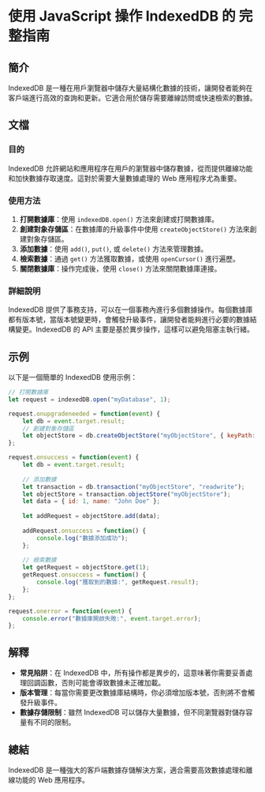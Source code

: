 <!--
Meta Description: # 使用 JavaScript 操作 IndexedDB 的 完整指南 ## 簡介 IndexedDB 是一種在用戶瀏覽器中儲存大量結構化數據的技術，讓開發者能夠在客戶端進行高效的查詢和更新。它適合用於儲存需要離線訪問或快速檢索的數據。 ## 文檔 ### 目的 IndexedDB 允許網站和應用程...
Meta Keywords: indexeddb, let, event, function, objectstore
-->

# 使用 JavaScript 操作 IndexedDB 的 完整指南

## 簡介
IndexedDB 是一種在用戶瀏覽器中儲存大量結構化數據的技術，讓開發者能夠在客戶端進行高效的查詢和更新。它適合用於儲存需要離線訪問或快速檢索的數據。

## 文檔
### 目的
IndexedDB 允許網站和應用程序在用戶的瀏覽器中儲存數據，從而提供離線功能和加快數據存取速度。這對於需要大量數據處理的 Web 應用程序尤為重要。

### 使用方法
1. **打開數據庫**：使用 `indexedDB.open()` 方法來創建或打開數據庫。
2. **創建對象存儲區**：在數據庫的升級事件中使用 `createObjectStore()` 方法來創建對象存儲區。
3. **添加數據**：使用 `add()`, `put()`, 或 `delete()` 方法來管理數據。
4. **檢索數據**：通過 `get()` 方法獲取數據，或使用 `openCursor()` 進行遍歷。
5. **關閉數據庫**：操作完成後，使用 `close()` 方法來關閉數據庫連接。

### 詳細說明
IndexedDB 提供了事務支持，可以在一個事務內進行多個數據操作。每個數據庫都有版本號，當版本號變更時，會觸發升級事件，讓開發者能夠進行必要的數據結構變更。IndexedDB 的 API 主要是基於異步操作，這樣可以避免阻塞主執行緒。

## 示例
以下是一個簡單的 IndexedDB 使用示例：

```javascript
// 打開數據庫
let request = indexedDB.open("myDatabase", 1);

request.onupgradeneeded = function(event) {
    let db = event.target.result;
    // 創建對象存儲區
    let objectStore = db.createObjectStore("myObjectStore", { keyPath: "id" });
};

request.onsuccess = function(event) {
    let db = event.target.result;
    
    // 添加數據
    let transaction = db.transaction("myObjectStore", "readwrite");
    let objectStore = transaction.objectStore("myObjectStore");
    let data = { id: 1, name: "John Doe" };
    
    let addRequest = objectStore.add(data);
    
    addRequest.onsuccess = function() {
        console.log("數據添加成功");
    };
    
    // 檢索數據
    let getRequest = objectStore.get(1);
    getRequest.onsuccess = function() {
        console.log("獲取到的數據:", getRequest.result);
    };
};

request.onerror = function(event) {
    console.error("數據庫開啟失敗:", event.target.error);
};
```

## 解釋
- **常見陷阱**：在 IndexedDB 中，所有操作都是異步的，這意味著你需要妥善處理回調函數，否則可能會導致數據未正確加載。
- **版本管理**：每當你需要更改數據庫結構時，你必須增加版本號，否則將不會觸發升級事件。
- **數據存儲限制**：雖然 IndexedDB 可以儲存大量數據，但不同瀏覽器對儲存容量有不同的限制。

## 總結
IndexedDB 是一種強大的客戶端數據存儲解決方案，適合需要高效數據處理和離線功能的 Web 應用程序。